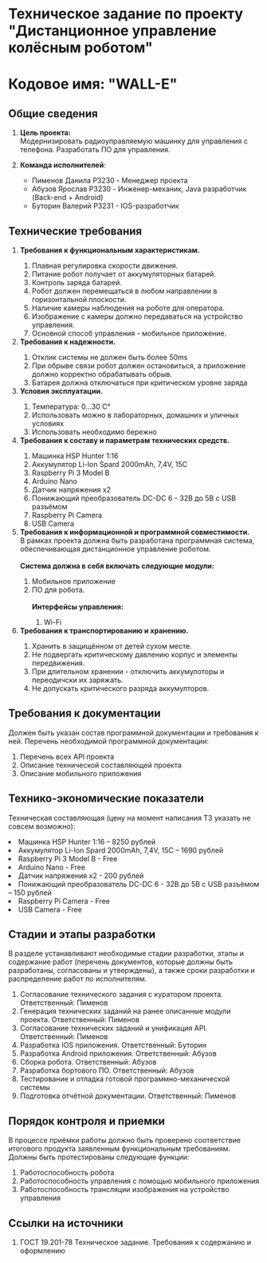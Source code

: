 # Техническое задание по проекту "Дистанционное управление колёсным роботом"
# Кодовое имя: "WALL-E"


## Общие сведения

1. **Цель проекта:**  
    Модернизировать радиоуправляемую машинку для управления с телефона. Разработать ПО для управления.

2. **Команда исполнителей**:  
    * Пименов Данила P3230 - Менеджер проекта  
    * Абузов Ярослав P3230 - Инженер-механик, Java разработчик (Back-end + Android)   
    * Буторин Валерий P3231 - IOS-разработчик

## Технические требования

<ol type="1">
    <li><b>Требования к функциональным характеристикам.</b></li>
    <ol type="1">
        <li>Плавная регулировка скорости движения.</li>
        <li>Питание робот получает от аккумуляторных батарей.</li>
        <li>Контроль заряда батарей.</li>
        <li>Робот должен перемещаться в любом направлении в горизонтальной плоскости.</li>
        <li>Наличие камеры наблюдения на роботе для оператора.</li>
        <li>Изображение с камеры должно передаваться на устройство управления.</li>
        <li>Основной способ управления - мобильное приложение.</li>
    </ol>
    <li><b>Требования к надежности.</b></li>
    <ol>
        <li>Отклик системы не должен быть более 50ms</li>
        <li>При обрыве связи робот должен остановиться, а приложение должно корректно обрабатывать обрыв.</li>
        <li>Батарея должна отключаться при критическом уровне заряда</li>
    </ol>    
    <li><b>Условия эксплуатации.</b></li>
    <ol type="1">
        <li>Температура: 0...30 C&#176;</li>
        <li>Использовать можно в лабораторных, домашних и уличных условиях</li>
        <li>Использовать необходимо бережно</li>
    </ol>
    <li><b>Требования к составу и параметрам технических средств.</b></li>
    <ol>
      <li>Машинка HSP Hunter 1:16</li>
      <li>Аккумулятор Li-Ion Spard 2000mAh, 7,4V, 15C</li>
      <li>Raspberry Pi 3 Model B</li>
      <li>Arduino Nano</li>
      <li>Датчик напряжения x2</li>
      <li>Понижающий преобразователь DC-DC 6 - 32В до 5В c USB разъёмом</li>
      <li>Raspberry Pi Camera</li>
      <li>USB Camera</li>
    </ol>
    <li><b>Требования к информационной и программной совместимости.</b></li>
    В рамках проекта должна быть разработана программная система, обеспечивающая дистанционное управление роботом.</br></br>  
    <b>Система должна в себя включать следующие модули:</b>
    <ol type="1">
        <li>Мобильное приложение</li>
        <li>ПО для робота.</li>
        </br>
        <b>Интерфейсы управления:</b>
        <ol type="1">
            <li>Wi-Fi</li>
        </ol>
    </ol>
    <li><b>Требования к транспортированию и хранению.</b></li>
    <ol type="1">
        <li>Хранить в защищённом от детей сухом месте.</li>
        <li>Не подвергать критическому давлению корпус и элементы передвижения.</li>
        <li>При длительном хранении - отключить аккумулоторы и переодичски их заряжать.</li>
        <li>Не допускать критического разряда аккумулторов.</li>
    </ol>
</ol>    


## Требования к документации

Должен быть указан состав программной документации и требования к ней.
  Перечень необходимой программной документации:

  1. Перечень всех API проекта
  2. Описание технической составляющей проекта
  3. Описание мобильного приложения

## Технико-экономические показатели

Техническая составляющая (цену на момент написания ТЗ указать не совсем возможно):

<li>Машинка HSP Hunter 1:16 – 8250 рублей</li>
<li>Аккумулятор Li-Ion Spard 2000mAh, 7,4V, 15C – 1690 рублей</li>
<li>Raspberry Pi 3 Model B - Free</li>
<li>Arduino Nano - Free</li>
<li>Датчик напряжения x2 - 200 рублей</li>
<li>Понижающий преобразователь DC-DC 6 - 32В до 5В c USB разъёмом – 150 рублей</li>
<li>Raspberry Pi Camera - Free</li>
<li>USB Camera - Free</li>


## Cтадии и этапы разработки

В разделе устанавливают необходимые стадии разработки, этапы и содержание работ (перечень документов, которые должны быть разработаны, согласованы и утверждены), а также сроки разработки и распределение работ по исполнителям.
1. Согласование технического задания с куратором проекта. Ответственный: Пименов
2. Генерация технических заданий на ранее описанные модули проекта. Ответственный: Пименов
3. Согласование технических заданий и унификация API. Ответственный: Пименов
4. Разработка IOS приложения. Ответственный: Буторин   
5. Разработка Android приложения. Ответственный: Абузов   
6. Сборка робота. Ответственный: Абузов
7. Разработка бортового ПО. Ответственный: Абузов
8. Тестирование и отладка готовой программно-механической системы
9. Подготовка отчётной документации. Ответственный: Пименов

## Порядок контроля и приемки
В процессе приёмки работы должно быть проверено соответствие итогового продукта заявленным функциональным требованиям.  
Должны быть протестированы следующие функции:  
1. Работоспособность робота
2. Работоспособность управления с помощью мобильного приложения
3. Работоспособность трансляции изображения на устройство управления

## Ссылки на источники

1. ГОСТ 19.201-78 Техническое задание. Требования к содержанию и оформлению
